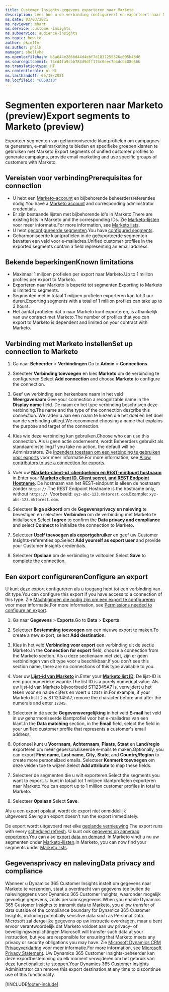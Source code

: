 ```yaml
---
title: Customer Insights-gegevens exporteren naar Marketo
description: Leer hoe u de verbinding configureert en exporteert naar Marketo.
ms.date: 03/03/2021
ms.reviewer: mhart
ms.service: customer-insights
ms.subservice: audience-insights
ms.topic: how-to
author: pkieffer
ms.author: philk
manager: shellyha
ms.openlocfilehash: b5a644e286bd44d4ebf7d1837255326c005b48d6
ms.sourcegitcommit: 74cd4fa9cbb784d9dff174c0eec7b4dcb408d66b
ms.translationtype: HT
ms.contentlocale: nl-NL
ms.lasthandoff: 05/18/2021
ms.locfileid: "6059310"
---
```

# <a name="export-segments-to-marketo-preview"></a><span data-ttu-id="1acc2-103">Segmenten exporteren naar Marketo (preview)</span><span class="sxs-lookup"><span data-stu-id="1acc2-103">Export segments to Marketo (preview)</span></span>

<span data-ttu-id="1acc2-104">Exporteer segmenten van geharmoniseerde klantprofielen om campagnes te genereren, e-mailmarketing te bieden en specifieke groepen klanten te gebruiken met Marketo.</span><span class="sxs-lookup"><span data-stu-id="1acc2-104">Export segments of unified customer profiles to generate campaigns, provide email marketing and use specific groups of customers with Marketo.</span></span>

## <a name="prerequisites-for-connection"></a><span data-ttu-id="1acc2-105">Vereisten voor verbinding</span><span class="sxs-lookup"><span data-stu-id="1acc2-105">Prerequisites for connection</span></span>

-   <span data-ttu-id="1acc2-106">U hebt een [Marketo-account](https://login.marketo.com/) en bijbehorende beheerdersreferenties nodig.</span><span class="sxs-lookup"><span data-stu-id="1acc2-106">You have a [Marketo account](https://login.marketo.com/) and corresponding administrator credentials.</span></span>
-   <span data-ttu-id="1acc2-107">Er zijn bestaande lijsten met bijbehorende id's in Marketo.</span><span class="sxs-lookup"><span data-stu-id="1acc2-107">There are existing lists in Marketo and the corresponding IDs.</span></span> <span data-ttu-id="1acc2-108">Zie [Marketo-lijsten](https://docs.marketo.com/display/public/DOCS/Understanding+Static+Lists) voor meer informatie.</span><span class="sxs-lookup"><span data-stu-id="1acc2-108">For more information, see [Marketo lists](https://docs.marketo.com/display/public/DOCS/Understanding+Static+Lists).</span></span>
-   <span data-ttu-id="1acc2-109">U hebt [geconfigureerde segmenten](segments.md).</span><span class="sxs-lookup"><span data-stu-id="1acc2-109">You have [configured segments](segments.md).</span></span>
-   <span data-ttu-id="1acc2-110">Geharmoniseerde klantprofielen in de geëxporteerde segmenten bevatten een veld voor e-mailadres.</span><span class="sxs-lookup"><span data-stu-id="1acc2-110">Unified customer profiles in the exported segments contain a field representing an email address.</span></span>

## <a name="known-limitations"></a><span data-ttu-id="1acc2-111">Bekende beperkingen</span><span class="sxs-lookup"><span data-stu-id="1acc2-111">Known limitations</span></span>

- <span data-ttu-id="1acc2-112">Maximaal 1 miljoen profielen per export naar Marketo.</span><span class="sxs-lookup"><span data-stu-id="1acc2-112">Up to 1 million profiles per export to Marketo.</span></span>
- <span data-ttu-id="1acc2-113">Exporteren naar Marketo is beperkt tot segmenten.</span><span class="sxs-lookup"><span data-stu-id="1acc2-113">Exporting to Marketo is limited to segments.</span></span>
- <span data-ttu-id="1acc2-114">Segmenten met in totaal 1 miljoen profielen exporteren kan tot 3 uur duren.</span><span class="sxs-lookup"><span data-stu-id="1acc2-114">Exporting segments with a total of 1 million profiles can take up to 3 hours.</span></span> 
- <span data-ttu-id="1acc2-115">Het aantal profielen dat u naar Marketo kunt exporteren, is afhankelijk van uw contract met Marketo.</span><span class="sxs-lookup"><span data-stu-id="1acc2-115">The number of profiles that you can export to Marketo is dependent and limited on your contract with Marketo.</span></span>

## <a name="set-up-connection-to-marketo"></a><span data-ttu-id="1acc2-116">Verbinding met Marketo instellen</span><span class="sxs-lookup"><span data-stu-id="1acc2-116">Set up connection to Marketo</span></span>

1. <span data-ttu-id="1acc2-117">Ga naar **Beheerder** > **Verbindingen**.</span><span class="sxs-lookup"><span data-stu-id="1acc2-117">Go to **Admin** > **Connections**.</span></span>

1. <span data-ttu-id="1acc2-118">Selecteer **Verbinding toevoegen** en kies **Marketo** om de verbinding te configureren.</span><span class="sxs-lookup"><span data-stu-id="1acc2-118">Select **Add connection** and choose **Marketo** to configure the connection.</span></span>

1. <span data-ttu-id="1acc2-119">Geef uw verbinding een herkenbare naam in het veld **Weergavenaam**.</span><span class="sxs-lookup"><span data-stu-id="1acc2-119">Give your connection a recognizable name in the **Display name** field.</span></span> <span data-ttu-id="1acc2-120">De naam en het type verbinding beschrijven deze verbinding.</span><span class="sxs-lookup"><span data-stu-id="1acc2-120">The name and the type of the connection describe this connection.</span></span> <span data-ttu-id="1acc2-121">We raden u aan een naam te kiezen die het doel en het doel van de verbinding uitlegt.</span><span class="sxs-lookup"><span data-stu-id="1acc2-121">We recommend choosing a name that explains the purpose and target of the connection.</span></span>

1. <span data-ttu-id="1acc2-122">Kies wie deze verbinding kan gebruiken.</span><span class="sxs-lookup"><span data-stu-id="1acc2-122">Choose who can use this connection.</span></span> <span data-ttu-id="1acc2-123">Als u geen actie onderneemt, wordt Beheerders gebruikt als standaardinstelling.</span><span class="sxs-lookup"><span data-stu-id="1acc2-123">If you take no action, the default will be Administrators.</span></span> <span data-ttu-id="1acc2-124">Zie [Inzenders toestaan om een verbinding te gebruiken voor exports](connections.md#allow-contributors-to-use-a-connection-for-exports) voor meer informatie.</span><span class="sxs-lookup"><span data-stu-id="1acc2-124">For more information, see [Allow contributors to use a connection for exports](connections.md#allow-contributors-to-use-a-connection-for-exports).</span></span>

1. <span data-ttu-id="1acc2-125">Voer uw **[Marketo-client-id, clientgeheim en REST-eindpunt hostnaam](https://developers.marketo.com/rest-api/authentication/)** in.</span><span class="sxs-lookup"><span data-stu-id="1acc2-125">Enter your **[Marketo client ID, Client secret, and REST Endpoint Hostname](https://developers.marketo.com/rest-api/authentication/)**.</span></span> <span data-ttu-id="1acc2-126">De hostnaam van het REST-eindpunt is alleen de hostnaam zonder `https://`.</span><span class="sxs-lookup"><span data-stu-id="1acc2-126">The REST Endpoint Hostname is the hostname only, without `https://`.</span></span> <span data-ttu-id="1acc2-127">Voorbeeld: `xyz-abc-123.mktorest.com`.</span><span class="sxs-lookup"><span data-stu-id="1acc2-127">Example: `xyz-abc-123.mktorest.com`.</span></span> 

1. <span data-ttu-id="1acc2-128">Selecteer **Ik ga akkoord** om de **Gegevensprivacy en naleving** te bevestigen en selecteer **Verbinden** om de verbinding met Marketo te initialiseren.</span><span class="sxs-lookup"><span data-stu-id="1acc2-128">Select **I agree** to confirm the **Data privacy and compliance** and select **Connect** to initialize the connection to Marketo.</span></span>

1. <span data-ttu-id="1acc2-129">Selecteer **Uzelf toevoegen als exportgebruiker** en geef uw Customer Insights-referenties op.</span><span class="sxs-lookup"><span data-stu-id="1acc2-129">Select **Add yourself as export user** and provide your Customer Insights credentials.</span></span>

1. <span data-ttu-id="1acc2-130">Selecteer **Opslaan** om de verbinding te voltooien.</span><span class="sxs-lookup"><span data-stu-id="1acc2-130">Select **Save** to complete the connection.</span></span>

## <a name="configure-an-export"></a><span data-ttu-id="1acc2-131">Een export configureren</span><span class="sxs-lookup"><span data-stu-id="1acc2-131">Configure an export</span></span>

<span data-ttu-id="1acc2-132">U kunt deze export configureren als u toegang hebt tot een verbinding van dit type.</span><span class="sxs-lookup"><span data-stu-id="1acc2-132">You can configure this export if you have access to a connection of this type.</span></span> <span data-ttu-id="1acc2-133">Zie [Machtigingen die nodig zijn om een export te configureren](export-destinations.md#set-up-a-new-export) voor meer informatie.</span><span class="sxs-lookup"><span data-stu-id="1acc2-133">For more information, see [Permissions needed to configure an export](export-destinations.md#set-up-a-new-export).</span></span>

1. <span data-ttu-id="1acc2-134">Ga naar **Gegevens** > **Exports**.</span><span class="sxs-lookup"><span data-stu-id="1acc2-134">Go to **Data** > **Exports**.</span></span>

1. <span data-ttu-id="1acc2-135">Selecteer **Bestemming toevoegen** om een nieuwe export te maken.</span><span class="sxs-lookup"><span data-stu-id="1acc2-135">To create a new export, select **Add destination**.</span></span>

1. <span data-ttu-id="1acc2-136">Kies in het veld **Verbinding voor export** een verbinding uit de sectie Marketo.</span><span class="sxs-lookup"><span data-stu-id="1acc2-136">In the **Connection for export** field, choose a connection from the Marketo section.</span></span> <span data-ttu-id="1acc2-137">Als u deze sectienaam niet ziet, zijn er geen verbindingen van dit type voor u beschikbaar.</span><span class="sxs-lookup"><span data-stu-id="1acc2-137">If you don't see this section name, there are no connections of this type available to you.</span></span>

1. <span data-ttu-id="1acc2-138">Voer uw **[Lijst-id van Marketo](https://docs.marketo.com/display/public/DOCS/Understanding+Static+Lists)** in.</span><span class="sxs-lookup"><span data-stu-id="1acc2-138">Enter your **[Marketo list ID](https://docs.marketo.com/display/public/DOCS/Understanding+Static+Lists)**.</span></span> <span data-ttu-id="1acc2-139">De lijst-ID is een puur numerieke waarde.</span><span class="sxs-lookup"><span data-stu-id="1acc2-139">The list ID is a purely numerical value.</span></span> <span data-ttu-id="1acc2-140">Als uw lijst-id van Marketo bijvoorbeeld ST12345A7 is, verwijdert u het teken voor en na de cijfers en voert u `12345` in.</span><span class="sxs-lookup"><span data-stu-id="1acc2-140">For example, if your Marketo list ID is ST12345A7, remove the character before and after the numerals and enter `12345`.</span></span> 

1. <span data-ttu-id="1acc2-141">Selecteer in de sectie **Gegevensvergelijking** in het veld **E-mail** het veld in uw geharmoniseerde klantprofiel voor het e-mailadres van een klant.</span><span class="sxs-lookup"><span data-stu-id="1acc2-141">In the **Data matching** section, in the **Email** field, select the field in your unified customer profile that represents a customer's email address.</span></span> 

1. <span data-ttu-id="1acc2-142">Optioneel kunt u **Voornaam**, **Achternaam**, **Plaats**, **Staat** en **Land/regio** exporteren om meer gepersonaliseerde e-mails te maken.</span><span class="sxs-lookup"><span data-stu-id="1acc2-142">Optionally, you can export **First name**, **Last name**, **City**, **State**, and **Country/Region**  to create more personalized emails.</span></span> <span data-ttu-id="1acc2-143">Selecteer **Kenmerk toevoegen** om deze velden toe te wijzen.</span><span class="sxs-lookup"><span data-stu-id="1acc2-143">Select **Add attribute** to map these fields.</span></span>

1. <span data-ttu-id="1acc2-144">Selecteer de segmenten die u wilt exporteren.</span><span class="sxs-lookup"><span data-stu-id="1acc2-144">Select the segments you want to export.</span></span> <span data-ttu-id="1acc2-145">U kunt in totaal tot 1 miljoen klantprofielen exporteren naar Marketo.</span><span class="sxs-lookup"><span data-stu-id="1acc2-145">You can export up to 1 million customer profiles in total to Marketo.</span></span>

1. <span data-ttu-id="1acc2-146">Selecteer **Opslaan**.</span><span class="sxs-lookup"><span data-stu-id="1acc2-146">Select **Save**.</span></span>

<span data-ttu-id="1acc2-147">Als u een export opslaat, wordt de export niet onmiddellijk uitgevoerd.</span><span class="sxs-lookup"><span data-stu-id="1acc2-147">Saving an export doesn't run the export immediately.</span></span>

<span data-ttu-id="1acc2-148">De export wordt uitgevoerd met elke [geplande vernieuwing](system.md#schedule-tab).</span><span class="sxs-lookup"><span data-stu-id="1acc2-148">The export runs with every [scheduled refresh](system.md#schedule-tab).</span></span> <span data-ttu-id="1acc2-149">U kunt ook [gegevens op aanvraag exporteren](export-destinations.md#run-exports-on-demand).</span><span class="sxs-lookup"><span data-stu-id="1acc2-149">You can also [export data on demand](export-destinations.md#run-exports-on-demand).</span></span> <span data-ttu-id="1acc2-150">In Marketo vindt u nu uw segmenten onder [Marketo-lijsten](https://docs.marketo.com/display/public/DOCS/Understanding+Static+Lists).</span><span class="sxs-lookup"><span data-stu-id="1acc2-150">In Marketo, you can now find your segments under [Marketo lists](https://docs.marketo.com/display/public/DOCS/Understanding+Static+Lists).</span></span>


## <a name="data-privacy-and-compliance"></a><span data-ttu-id="1acc2-151">Gegevensprivacy en naleving</span><span class="sxs-lookup"><span data-stu-id="1acc2-151">Data privacy and compliance</span></span>

<span data-ttu-id="1acc2-152">Wanneer u Dynamics 365 Customer Insights instelt om gegevens naar Marketo te verzenden, staat u overdracht van gegevens toe buiten de nalevingsgrens voor Dynamics 365 Customer Insights, waaronder mogelijk gevoelige gegevens, zoals persoonsgegevens.</span><span class="sxs-lookup"><span data-stu-id="1acc2-152">When you enable Dynamics 365 Customer Insights to transmit data to Marketo, you allow transfer of data outside of the compliance boundary for Dynamics 365 Customer Insights, including potentially sensitive data such as Personal Data.</span></span> <span data-ttu-id="1acc2-153">Microsoft zal dergelijke gegevens op uw instructie overdragen, maar u bent ervoor verantwoordelijk dat Marketo voldoet aan uw privacy- of beveiligingsverplichtingen.</span><span class="sxs-lookup"><span data-stu-id="1acc2-153">Microsoft will transfer such data at your instruction, but you are responsible for ensuring that Marketo meets any privacy or security obligations you may have.</span></span> <span data-ttu-id="1acc2-154">Zie [Microsoft Dynamics CRM Privacyverklaring](https://go.microsoft.com/fwlink/?linkid=396732) voor meer informatie.</span><span class="sxs-lookup"><span data-stu-id="1acc2-154">For more information, see [Microsoft Privacy Statement](https://go.microsoft.com/fwlink/?linkid=396732).</span></span>
<span data-ttu-id="1acc2-155">Uw Dynamics 365 Customer Insights-beheerder kan deze exportbestemming op elk moment verwijderen om het gebruik van deze functionaliteit te stoppen.</span><span class="sxs-lookup"><span data-stu-id="1acc2-155">Your Dynamics 365 Customer Insights Administrator can remove this export destination at any time to discontinue use of this functionality.</span></span>


[!INCLUDE[footer-include](../includes/footer-banner.md)]
